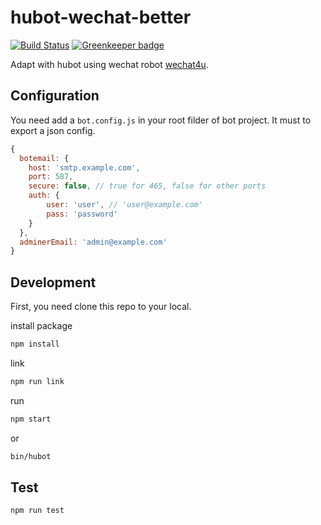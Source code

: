 # hubot-wechat-better

[![Build Status](https://travis-ci.org/loveonelong/hubot-wechat-better.svg?branch=master)](https://travis-ci.org/loveonelong/hubot-wechat-better) [![Greenkeeper badge](https://badges.greenkeeper.io/loveonelong/hubot-wechat-better.svg)](https://greenkeeper.io/)

Adapt with hubot using wechat robot [wechat4u](https://github.com/nodeWechat/wechat4u).

## Configuration

You need add a `bot.config.js` in your root filder of bot project. It must to export a json config.

```javascript
{
  botemail: {
    host: 'smtp.example.com',
    port: 587,
    secure: false, // true for 465, false for other ports
    auth: {
        user: 'user', // 'user@example.com'
        pass: 'password'
    }
  },
  adminerEmail: 'admin@example.com'
}
```

## Development

First, you need clone this repo to your local.

install package

```bash
npm install
```

link

```bash
npm run link
```

run

```bash
npm start
```

or

```bash
bin/hubot
```

## Test

```bash
npm run test
```